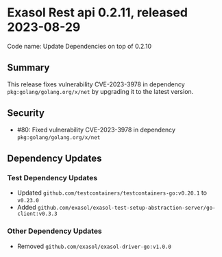 # Exasol Rest api 0.2.11, released 2023-08-29

Code name: Update Dependencies on top of 0.2.10

## Summary

This release fixes vulnerability CVE-2023-3978 in dependency `pkg:golang/golang.org/x/net` by upgrading it to the latest version.

## Security

* #80: Fixed vulnerability CVE-2023-3978 in dependency `pkg:golang/golang.org/x/net`

## Dependency Updates

### Test Dependency Updates

* Updated `github.com/testcontainers/testcontainers-go:v0.20.1` to `v0.23.0`
* Added `github.com/exasol/exasol-test-setup-abstraction-server/go-client:v0.3.3`

### Other Dependency Updates

* Removed `github.com/exasol/exasol-driver-go:v1.0.0`
